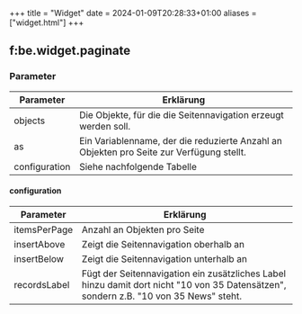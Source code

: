 +++
title = "Widget"
date = 2024-01-09T20:28:33+01:00
aliases = ["widget.html"]
+++

## f:be.widget.paginate

### Parameter

| Parameter | Erklärung |
|-----------|-----------|
| objects | Die Objekte, für die die Seitennavigation erzeugt werden soll. |
| as | Ein Variablenname, der die reduzierte Anzahl an Objekten pro Seite zur Verfügung stellt. |
| configuration | Siehe nachfolgende Tabelle |

#### configuration

| Parameter | Erklärung |
|-----------|-----------|
| itemsPerPage | Anzahl an Objekten pro Seite |
| insertAbove | Zeigt die Seitennavigation oberhalb an |
| insertBelow | Zeigt die Seitennavigation unterhalb an |
| recordsLabel | Fügt der Seitennavigation ein zusätzliches Label hinzu damit dort nicht "10 von 35 Datensätzen", sondern z.B. "10 von 35 News" steht. |
